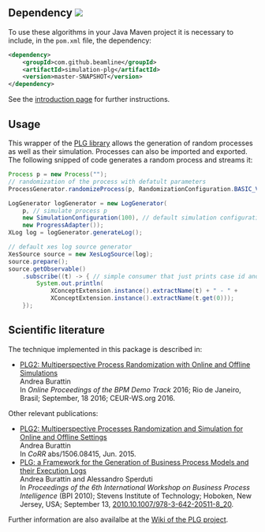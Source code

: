 ## Dependency [![](https://jitpack.io/v/beamline/simulation-plg.svg)](https://jitpack.io/#beamline/simulation-plg)

To use these algorithms in your Java Maven project it is necessary to include, in the `pom.xml` file, the dependency:
```xml
<dependency>
    <groupId>com.github.beamline</groupId>
    <artifactId>simulation-plg</artifactId>
    <version>master-SNAPSHOT</version>
</dependency>
```
See the [introduction page](index.md) for further instructions.


## Usage


This wrapper of the [PLG library](https://github.com/delas/plg) allows the generation of random processes as well as their simulation. Processes can also be imported and exported. The following snipped of code generates a random process and streams it:

```java linenums="1"
Process p = new Process("");
// randomization of the process with defatult parameters
ProcessGenerator.randomizeProcess(p, RandomizationConfiguration.BASIC_VALUES);

LogGenerator logGenerator = new LogGenerator(
	p, // simulate process p
	new SimulationConfiguration(100), // default simulation configuration to generte 100 traces
	new ProgressAdapter());
XLog log = logGenerator.generateLog();

// default xes log source generator
XesSource source = new XesLogSource(log);
source.prepare();
source.getObservable()
	.subscribe((t) -> { // simple consumer that just prints case id and activity name
		System.out.println(
			XConceptExtension.instance().extractName(t) + " - " +
			XConceptExtension.instance().extractName(t.get(0)));
	});	
```

## Scientific literature

The technique implemented in this package is described in:

* [PLG2: Multiperspective Process Randomization with Online and Offline Simulations](https://andrea.burattin.net/publications/2016-bpm-demo)  
Andrea Burattin  
In *Online Proceedings of the BPM Demo Track* 2016; Rio de Janeiro, Brasil; September, 18 2016; CEUR-WS.org 2016.

Other relevant publications:

* [PLG2: Multiperspective Processes Randomization and Simulation for Online and Offline Settings](http://arxiv.org/abs/1506.08415)  
Andrea Burattin  
In *CoRR* abs/1506.08415, Jun. 2015.
* [PLG: a Framework for the Generation of Business Process Models and their Execution Logs](http://andrea.burattin.net/publications/2010-bpi)  
Andrea Burattin and Alessandro Sperduti  
In *Proceedings of the 6th International Workshop on Business Process Intelligence* (BPI 2010); Stevens Institute of Technology; Hoboken, New Jersey, USA; September 13, [2010.10.1007/978-3-642-20511-8_20](http://dx.doi.org/10.1007/978-3-642-20511-8_20).

Further information are also availalbe at the [Wiki of the PLG project](https://github.com/delas/plg/wiki).
